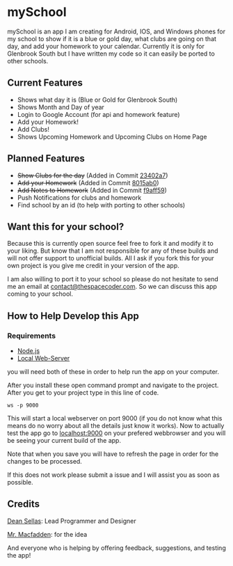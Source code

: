# mySchool

mySchool is an app I am creating for Android, IOS, and Windows phones for my school to show if it is a blue or gold day, what clubs are going on that day, and add your homework to your calendar. Currently it is only for Glenbrook South but I have written my code so it can easily be ported to other schools.

## Current Features

* Shows what day it is (Blue or Gold for Glenbrook South)
* Shows Month and Day of year
* Login to Google Account (for api and homework feature)
* Add your Homework!
* Add Clubs!
* Shows Upcoming Homework and Upcoming Clubs on Home Page

## Planned Features

* ~~Show Clubs for the day~~ (Added in Commit [23402a7](https://github.com/TheSpaceCoder/mySchool/commit/23402a77b1ffc050bf2955921b1cac38fd90b9d3))
* ~~Add your Homework~~ (Added in Commit [8015ab0](https://github.com/TheSpaceCoder/mySchool/commit/8015ab0b95a0d84fc21c2b3fff2640c6a340911d))
* ~~Add Notes to Homework~~ (Added in Commit [f9aff59](https://github.com/TheSpaceCoder/mySchool/commit/f9aff590a7412883cf47d0af1c69a60a5e3376c2))
* Push Notifications for clubs and homework
* Find school by an id (to help with porting to other schools)

## Want this for your school?

Because this is currently open source feel free to fork it and modify it to your liking. But know that I am not responsible for any of these builds and will not offer support to unofficial builds. All I ask if you fork this for your own project is you give me credit in your version of the app.

I am also willing to port it to your school so please do not hesitate to send me an email at contact@thespacecoder.com. So we can discuss this app coming to your school.

## How to Help Develop this App

### Requirements
* [Node.js](https://nodejs.org/en/)
* [Local Web-Server](https://www.npmjs.com/package/local-web-server)

you will need both of these in order to help run the app on your computer.

After you install these open command prompt and navigate to the project. After you get to your project type in this line of code.

`ws -p 9000`

This will start a local webserver on port 9000 (if you do not know what this means do no worry about all the details just know it works). Now to actually test the app go to <a href="http://localhost:9000/">localhost:9000</a> on your prefered webbrowser and you will be seeing your current build of the app.

Note that when you save you will have to refresh the page in order for the changes to be processed.

If this does not work please submit a issue and I will assist you as soon as possible.

## Credits
<a href="http://thespacecoder.com/" target="_blank">Dean Sellas</a>: Lead Programmer and Designer

<a href="http://www.mmacfadden.com/" target="_blank">Mr. Macfadden</a>: for the idea

And everyone who is helping by offering feedback, suggestions, and testing the app!
